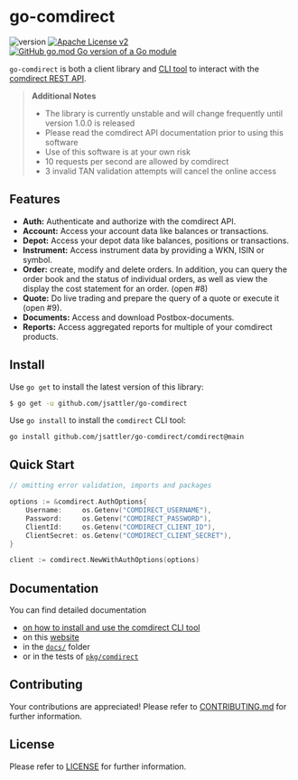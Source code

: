 go-comdirect
===
![version](https://img.shields.io/github/v/release/jsattler/go-comdirect?include_prereleases)
[![Apache License v2](https://img.shields.io/github/license/jsattler/go-comdirect)](http://www.apache.org/licenses/)
[![GitHub go.mod Go version of a Go module](https://img.shields.io/github/go-mod/go-version/jsattler/go-comdirect)](https://github.com/jsattler/go-comdirect)

`go-comdirect` is both a client library and [CLI tool](comdirect) to interact with
the [comdirect REST API](https://www.comdirect.de/cms/kontakt-zugaenge-api.html).

> **Additional Notes**
> * The library is currently unstable and will change frequently until version 1.0.0 is released
> * Please read the comdirect API documentation prior to using this software
> * Use of this software is at your own risk
> * 10 requests per second are allowed by comdirect
> * 3 invalid TAN validation attempts will cancel the online access 

Features
---
* **Auth:** Authenticate and authorize with the comdirect API.
* **Account:** Access your account data like balances or transactions.
* **Depot:** Access your depot data like balances, positions or transactions.
* **Instrument:** Access instrument data by providing a WKN, ISIN or symbol.
* **Order:** create, modify and delete orders.
In addition, you can query the order book and the status of individual orders, as well as view the display the cost statement for an order. (open #8)
* **Quote:** Do live trading and prepare the query of a quote or execute it (open #9).
* **Documents:** Access and download Postbox-documents.
* **Reports:** Access aggregated reports for multiple of your comdirect products.

Install
---
Use `go get` to install the latest version of this library:
```bash
$ go get -u github.com/jsattler/go-comdirect
```

Use `go install` to install the `comdirect` CLI tool:
```shell
go install github.com/jsattler/go-comdirect/comdirect@main
```

Quick Start
---
```go
// omitting error validation, imports and packages

options := &comdirect.AuthOptions{
    Username:     os.Getenv("COMDIRECT_USERNAME"),
    Password:     os.Getenv("COMDIRECT_PASSWORD"),
    ClientId:     os.Getenv("COMDIRECT_CLIENT_ID"),
    ClientSecret: os.Getenv("COMDIRECT_CLIENT_SECRET"),
}

client := comdirect.NewWithAuthOptions(options)
```

Documentation
---
You can find detailed documentation
* [on how to install and use the comdirect CLI tool](comdirect/README.md)
* on this [website](https://jsattler.github.io/go-comdirect/#/)
* in the [`docs/`](docs/getting-started.md) folder
* or in the tests of [`pkg/comdirect`](pkg/comdirect)


## Contributing
Your contributions are appreciated! Please refer to [CONTRIBUTING.md](CONTRIBUTING.md) for further information.

## License
Please refer to [LICENSE](LICENSE) for further information.